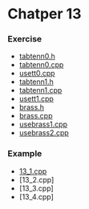 # Chatper 13

### Exercise
* [tabtenn0.h](tabtenn0.h)
* [tabtenn0.cpp](tabtenn0.cpp)
* [usett0.cpp](usett0.cpp)
* [tabtenn1.h](tabtenn1.h)
* [tabtenn1.cpp](tabtenn1.cpp)
* [usett1.cpp](usett1.cpp)
* [brass.h](brass.h)
* [brass.cpp](brass.cpp)
* [usebrass1.cpp](usebrass1.cpp)
* [usebrass2.cpp](usebrass2.cpp)

### Example
* [13_1.cpp](13_1.cpp)
* [13_2.cpp]
* [13_3.cpp]
* [13_4.cpp]
